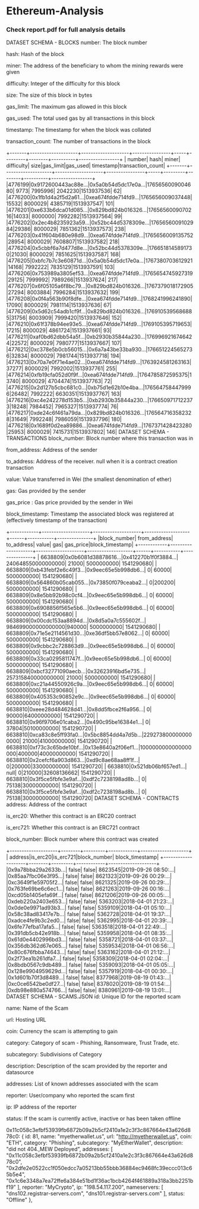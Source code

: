# Ethereum-Analysis


### Check report.pdf for full analysis details


DATASET SCHEMA - BLOCKS
number: The block number

hash: Hash of the block

miner: The address of the beneficiary to whom the mining rewards were given

difficulty: Integer of the difficulty for this block

size: The size of this block in bytes

gas_limit: The maximum gas allowed in this block

gas_used: The total used gas by all transactions in this block

timestamp: The timestamp for when the block was collated

transaction_count: The number of transactions in the block

+-------+--------------------+--------------------+----------------+-----+---------+--------+----------+-----------------+
| number|                hash|               miner|      difficulty| size|gas_limit|gas_used| timestamp|transaction_count|
+-------+--------------------+--------------------+----------------+-----+---------+--------+----------+-----------------+
|4776199|0x9172600443ac88e...|0x5a0b54d5dc17e0a...|1765656009004680| 9773|  7995996| 2042230|1513937536|               62|
|4776200|0x1fb1d4a2f5d2a61...|0xea674fdde714fd9...|1765656009037448|15532|  8000029| 4385719|1513937547|              101|
|4776201|0xe633b6dca01d085...|0x829bd824b016326...|1765656009070216|14033|  8000000| 7992282|1513937564|               99|
|4776202|0x2ec4b8235923a59...|0x52bc44d5378309e...|1765656009102984|29386|  8000029| 7851362|1513937573|              238|
|4776203|0x41f604b680e98d9...|0xea674fdde714fd9...|1765656009135752|28954|  8000029| 7608807|1513937582|              218|
|4776204|0x5cbbf6a7d477d8e...|0x52bc44d5378309e...|1766518145891730|21030|  8000029| 7851625|1513937587|              168|
|4776205|0xbfc7b7c3e60871d...|0x5a0b54d5dc17e0a...|1767380703612921|14168|  7992222| 7835129|1513937591|              103|
|4776206|0x753989a3805ef53...|0xea674fdde714fd9...|1765654745927319|29125|  7999992| 7989266|1513937624|              217|
|4776207|0x6f05105a6f8bc79...|0x829bd824b016326...|1767379018172905|27294|  8003884| 7996284|1513937632|              199|
|4776208|0x0f4a563b90f8dfe...|0xea674fdde714fd9...|1768241996241890|17090|  8000029| 7981114|1513937636|               67|
|4776209|0x5d62c54adb1cf9f...|0x829bd824b016326...|1769105395686885|31756|  8003909| 7999420|1513937646|              152|
|4776210|0x61f378b94ee93e5...|0xea674fdde714fd9...|1769105395719653|17215|  8000029| 4861724|1513937661|               93|
|4776211|0xaf0bd62dbb54a5f...|0xb2930b35844a230...|1769969216746424|22572|  8000029| 7980777|1513937667|              107|
|4776212|0xc378e5b0cb56015...|0x6a7a43be33ba930...|1766512245652736|32834|  8000029| 7981744|1513937718|              194|
|4776213|0x70a7e0f71e4ae02...|0xea674fdde714fd9...|1763924581263163|37277|  8000029| 7992002|1513937761|              255|
|4776214|0xfb19cfa052d0f9f...|0xea674fdde714fd9...|1764785872595375|13740|  8000029| 4704474|1513937763|               72|
|4776215|0x2d127b5cbc681c0...|0xb75d1e62b10e4ba...|1765647584479996|26482|  7992222| 6630351|1513937767|              163|
|4776216|0xc4e242278d153b5...|0xb2930b35844a230...|1766509717122373|18248|  7984452| 7965327|1513937774|               76|
|4776217|0xde24c6f461a79da...|0x829bd824b016326...|1765647163582328|31649|  7992248| 7986059|1513937796|              180|
|4776218|0x1689f0d2ea89886...|0xea674fdde714fd9...|1767371428423280|25953|  8000029| 7415731|1513937802|              146|
DATASET SCHEMA - TRANSACTIONS
block_number: Block number where this transaction was in

from_address: Address of the sender

to_address: Address of the receiver. null when it is a contract creation transaction

value: Value transferred in Wei (the smallest denomination of ether)

gas: Gas provided by the sender

gas_price : Gas price provided by the sender in Wei

block_timestamp: Timestamp the associated block was registered at (effectively timestamp of the transaction)

+------------+--------------------+--------------------+-------------------+------+-----------+---------------+
|block_number|        from_address|          to_address|              value|   gas|  gas_price|block_timestamp|
+------------+--------------------+--------------------+-------------------+------+-----------+---------------+
|     6638809|0x0b6081d38878616...|0x412270b1f0f3884...| 240648550000000000| 21000| 5000000000|     1541290680|
|     6638809|0xb43febf2e6c49f3...|0x9eec65e5b998db6...|                  0| 60000| 5000000000|     1541290680|
|     6638809|0x564860b05cab055...|0x73850f079ceaba2...|                  0|200200| 5000000000|     1541290680|
|     6638809|0x8e5bb92b98c0cf4...|0x9eec65e5b998db6...|                  0| 60000| 5000000000|     1541290680|
|     6638809|0x6908856f565e5b6...|0x9eec65e5b998db6...|                  0| 60000| 5000000000|     1541290680|
|     6638809|0x00cdc153aa8894d...|0x8d5a0a7c555602f...| 984699000000000000|940000| 5000000000|     1541290680|
|     6638809|0x71e5e2114561d30...|0xe36df5bb57e8062...|                  0| 60000| 5000000000|     1541290680|
|     6638809|0x9cbbc2c728863d9...|0x9eec65e5b998db6...|                  0| 60000| 5000000000|     1541290680|
|     6638809|0x33ca0295811747f...|0x9eec65e5b998db6...|                  0| 60000| 5000000000|     1541290680|
|     6638809|0xbcf32771090aecb...|0x32623916bd5e735...| 257315840000000000| 21000| 5000000000|     1541290680|
|     6638809|0xc21a44550926c9a...|0x9eec65e5b998db6...|                  0| 60000| 5000000000|     1541290680|
|     6638809|0x405353c90852e9c...|0x9eec65e5b998db6...|                  0| 60000| 5000000000|     1541290680|
|     6638810|0xeee28d484628d41...|0x8dd5fbce2f6a956...|                  0| 90000|64000000000|     1541290720|
|     6638810|0x96f9706e01caba2...|0x490c95be16384e1...|                  0| 37804|50100000000|     1541290720|
|     6638810|0xca83c8e5ff93fa0...|0x5bc8854dd4a7d5b...|2292738000000000000| 21000|41000000000|     1541290720|
|     6638810|0xf73c3c65bde10bf...|0x13e8640a2f06ef1...|1000000000000000000|400000|40000000000|     1541290720|
|     6638810|0x2cefcf6a903d863...|0xd9c8ae68aa8ff1f...|                  0|200000|33000000000|     1541290720|
|     6638810|0x521db06bf657ed1...|                null|                  0|210000|32608136662|     1541290720|
|     6638810|0x3f5ce5fbfe3e9af...|0xdf2c7238198ad8b...|                  0| 75138|30000000000|     1541290720|
|     6638810|0x3f5ce5fbfe3e9af...|0xdf2c7238198ad8b...|                  0| 75138|30000000000|     1541290720|
DATASET SCHEMA - CONTRACTS
address: Address of the contract

is_erc20: Whether this contract is an ERC20 contract

is_erc721: Whether this contract is an ERC721 contract

block_number: Block number where this contract was created

+--------------------+--------+---------+------------+--------------------+
|             address|is_erc20|is_erc721|block_number|     block_timestamp|
+--------------------+--------+---------+------------+--------------------+
|0x9a78bba29a2633b...|   false|    false|     8623545|2019-09-26 08:50:...|
|0x85aa7fbc06e3f95...|   false|    false|     8621323|2019-09-26 00:29:...|
|0xc3649f1e59705f2...|   false|    false|     8621325|2019-09-26 00:29:...|
|0x763fe69be6c6ec1...|   false|    false|     8621263|2019-09-26 00:16:...|
|0xcd05b1405efa69f...|   false|    false|     8621206|2019-09-26 00:05:...|
|0xdeb220a2403e653...|   false|    false|     5363203|2018-04-01 21:23:...|
|0x0de0e9971ad93b3...|   false|    false|     5359109|2018-04-01 05:10:...|
|0x58c38ad83417e7b...|   false|    false|     5362728|2018-04-01 19:37:...|
|0xadce4fe9b3c2ed0...|   false|    false|     5362995|2018-04-01 20:39:...|
|0x6fe77efba17afa5...|   false|    false|     5363518|2018-04-01 22:49:...|
|0x391db5cb42e918b...|   false|    false|     5359958|2018-04-01 08:35:...|
|0x61d0e4402996bd3...|   false|    false|     5358721|2018-04-01 03:37:...|
|0x356db362d67e065...|   false|    false|     5359534|2018-04-01 06:56:...|
|0x80c676fbba74643...|   false|    false|     5363162|2018-04-01 21:12:...|
|0x2f73ea1b261dfa7...|   false|    false|     5358309|2018-04-01 02:04:...|
|0x8bdb0567c9db489...|   false|    false|     5359093|2018-04-01 05:05:...|
|0x128e9904959629d...|   false|    false|     5357919|2018-04-01 00:30:...|
|0x1d601b70f3d8489...|   false|    false|     8377968|2019-08-19 01:43:...|
|0xc0ce6542be0df27...|   false|    false|     8378020|2019-08-19 01:54:...|
|0xdb98e880a574766...|   false|    false|     8380961|2019-08-19 13:01:...|
DATASET SCHEMA - SCAMS.JSON
id: Unique ID for the reported scam

name: Name of the Scam

url: Hosting URL

coin: Currency the scam is attempting to gain

category: Category of scam - Phishing, Ransomware, Trust Trade, etc.

subcategory: Subdivisions of Category

description: Description of the scam provided by the reporter and datasource

addresses: List of known addresses associated with the scam

reporter: User/company who reported the scam first

ip: IP address of the reporter

status: If the scam is currently active, inactive or has been taken offline

0x11c058c3efbf53939fb6872b09a2b5cf2410a1e2c3f3c867664e43a626d878c0: {
    id: 81,
    name: "myetherwallet.us",
    url: "http://myetherwallet.us",
    coin: "ETH",
    category: "Phishing",
    subcategory: "MyEtherWallet",
    description: "did not 404.,MEW Deployed",
    addresses: [
        "0x11c058c3efbf53939fb6872b09a2b5cf2410a1e2c3f3c867664e43a626d878c0",
        "0x2dfe2e0522cc1f050edcc7a05213bb55bbb36884ec9468fc39eccc013c65b5e4",
        "0x1c6e3348a7ea72ffe6a384e51bd1f36ac1bcb4264f461889a318a3bb2251bf19"
    ],
    reporter: "MyCrypto",
    ip: "198.54.117.200",
    nameservers: [
        "dns102.registrar-servers.com",
        "dns101.registrar-servers.com"
    ],
    status: "Offline"
},
